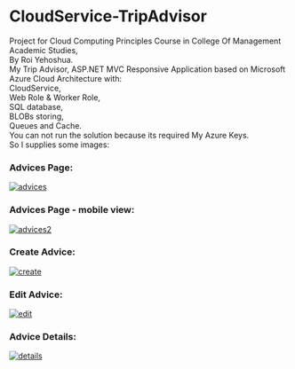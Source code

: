 # CloudService-TripAdvisor
Project for Cloud Computing Principles Course in College Of Management Academic Studies,<br/>
By Roi Yehoshua.<br/>
My Trip Advisor, ASP.NET MVC Responsive Application based on Microsoft Azure Cloud Architecture with:<br/>
CloudService,<br/>
Web Role & Worker Role,<br/>
SQL database,<br/>
BLOBs storing,<br/>
Queues and Cache.<br/>
You can not run the solution because its required My Azure Keys.<br/>
So I supplies some images:<br/>
<h3>Advices Page:</h3>
<a href='http://postimg.org/image/kwq56cfzp/' target='_blank'><img src='http://s10.postimg.org/kwq56cfzp/advices.jpg' border='0' alt="advices" /></a>

<h3>Advices Page - mobile view:</h3>
<a href='http://postimg.org/image/5wxsihz3p/' target='_blank'><img src='http://s10.postimg.org/5wxsihz3p/advices2.jpg' border='0' alt="advices2" /></a>

<h3>Create Advice:</h3>
<a href='http://postimg.org/image/6xy17mg39/' target='_blank'><img src='http://s10.postimg.org/6xy17mg39/create.jpg' border='0' alt="create" /></a>

<h3>Edit Advice:</h3>
<a href='http://postimg.org/image/k4nh75bsl/' target='_blank'><img src='http://s10.postimg.org/k4nh75bsl/edit.jpg' border='0' alt="edit" /></a>

<h3>Advice Details:</h3>
<a href='http://postimg.org/image/wbr7ophpx/' target='_blank'><img src='http://s10.postimg.org/wbr7ophpx/details.jpg' border='0' alt="details" /></a>
